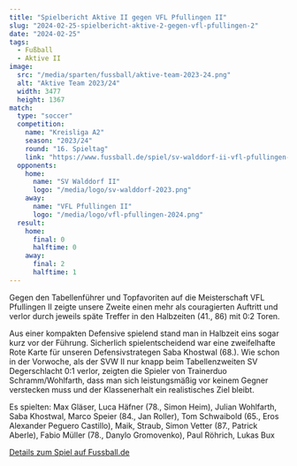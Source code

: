 ```yaml
---
title: "Spielbericht Aktive II gegen VFL Pfullingen II"
slug: "2024-02-25-spielbericht-aktive-2-gegen-vfl-pfullingen-2"
date: "2024-02-25"
tags:
  - Fußball
  - Aktive II
image:
  src: "/media/sparten/fussball/aktive-team-2023-24.png"
  alt: "Aktive Team 2023/24"
  width: 3477
  height: 1367
match:
  type: "soccer"
  competition:
    name: "Kreisliga A2"
    season: "2023/24"
    round: "16. Spieltag"
    link: "https://www.fussball.de/spiel/sv-walddorf-ii-vfl-pfullingen-u23/-/spiel/02MEEB86KC000000VS5489B3VUHHBIEF#!/"
  opponents:
    home:
      name: "SV Walddorf II"
      logo: "/media/logo/sv-walddorf-2023.png"
    away:
      name: "VFL Pfullingen II"
      logo: "/media/logo/vfl-pfullingen-2024.png"
  result:
    home:
      final: 0
      halftime: 0
    away:
      final: 2
      halftime: 1
---
```

Gegen den Tabellenführer und Topfavoriten auf die Meisterschaft VFL Pfullingen II zeigte unsere Zweite einen mehr als couragierten Auftritt und verlor durch jeweils späte Treffer in den Halbzeiten (41., 86) mit 0:2 Toren.

Aus einer kompakten Defensive spielend stand man in Halbzeit eins sogar kurz vor der Führung. Sicherlich spielentscheidend war eine zweifelhafte Rote Karte für unseren Defensivstrategen Saba Khostwal (68.). Wie schon in der Vorwoche, als der SVW II nur knapp beim Tabellenzweiten SV Degerschlacht 0:1 verlor, zeigten die Spieler von Trainerduo Schramm/Wohlfarth, dass man sich leistungsmäßig vor keinem Gegner verstecken muss und der Klassenerhalt ein realistisches Ziel bleibt.

Es spielten: Max Gläser, Luca Häfner (78., Simon Heim), Julian Wohlfarth, Saba Khostwal, Marco Speier (84., Jan Roller), Tom Schwaibold (65., Eros Alexander Peguero Castillo), Maik, Straub, Simon Vetter (87., Patrick Aberle), Fabio Müller (78., Danylo Gromovenko), Paul Röhrich, Lukas Bux

[Details zum Spiel auf Fussball.de](https://www.fussball.de/spiel/sv-walddorf-ii-vfl-pfullingen-u23/-/spiel/02MEEB86KC000000VS5489B3VUHHBIEF#!/)
